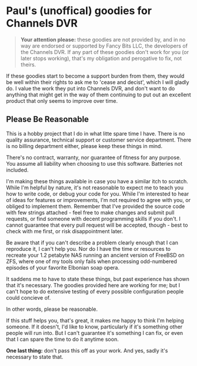 # Paul's (unoffical) goodies for Channels DVR

  > **Your attention please:** these goodies are not provided by, and in no way are endorsed or supported by Fancy Bits LLC,
  > the developers of the Channels DVR. If any part of these goodies don't work for you (or later stops working), that's
  > my obligation and perogative to fix, not theirs.

If these goodies start to become a support burden from them, they would be well within their rights to ask me to 'cease and decist',
which I will gladly do. I value the work they put into Channels DVR, and don't want to do anything that might get in the way of them
continuing to put out an excellent product that only seems to improve over time.

## Please Be Reasonable

This is a hobby project that I do in what litte spare time I have. There is no quality assurance, technical support or customer
service department. There is no billing department either, please keep these things in mind.

There's no contract, warranty, nor guarantee of fitness for any purpose. You assume all liability when choosing to use this
software. Batteries not included.

I'm making these things available in case you have a similar itch to scratch. While I'm helpful by nature, it's not reasonable to
expect me to teach you how to write code, or debug your code for you. While I'm interested to hear of ideas for features or
improvements, I'm not required to agree with you, or obliged to implement them. Remember that I've provided the source code
with few strings attached - feel free to make changes and submit pull requests, or find someone with decent programming skills
if you don't. I cannot guarantee that every pull request will be accepted, though - best to check with me first, or risk 
disappointment later.

Be aware that if you can't describe a problem clearly enough that I can reproduce it, I can't help you. Nor do I have the time or
resources to recreate your 1.2 petabyte NAS running an ancient version of FreeBSD on ZFS, where one of my tools only fails when
processing odd-numbered episodes of your favorite Elbonian soap opera.

It saddens me to have to state these things, but past experience has shown that it's necessary. The goodies provided here are
working for me; but I can't hope to do extensive testing of every possible configuration people could concieve of.

In other words, please be reasonable.

If this stuff helps you, that's great, it makes me happy to think I'm helping someone. If it doesn't, I'd like to know,
particularly if it's something other people will run into. But I can't guarantee it's something I can fix, or even that
I can spare the time to do it anytime soon.

**One last thing:** don't pass this off as your work. And yes, sadly it's necessary to state that.
